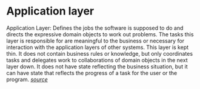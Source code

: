 # Application layer

Application Layer: Defines the jobs the software is supposed to do and directs the expressive domain objects to work
out problems. The tasks this layer is responsible for are meaningful to the business or necessary for interaction 
with the application layers of other systems. This layer is kept thin. It does not contain business rules or knowledge,
but only coordinates tasks and delegates work to collaborations of domain objects in the next layer down. It does not
have state reflecting the business situation, but it can have state that reflects the progress of a task for the user
or the program.
<a href="https://www.amazon.co.uk/Domain-Driven-Design-Tackling-Complexity-Software/dp/0321125215/ref=asc_df_0321125215/"><i>source</i></a>
